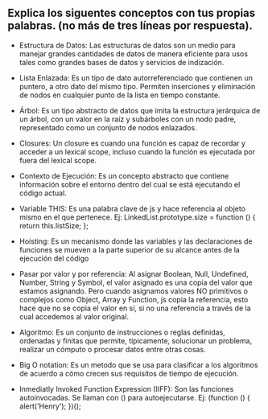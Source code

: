 ## Explica los siguentes conceptos con tus propias palabras. (no más de tres líneas por respuesta).

* Estructura de Datos:
    Las estructuras de datos son un medio para manejar grandes cantidades de datos de manera eficiente para usos tales como grandes bases de datos y servicios de indización.

* Lista Enlazada:
    Es un tipo de dato autorreferenciado que contienen un puntero, a otro dato del mismo tipo. Permiten inserciones y eliminación de nodos en cualquier punto de la lista en tiempo constante.

* Árbol:
    Es un tipo abstracto de datos que imita la estructura jerárquica de un árbol, con un valor en la raíz y subárboles con un nodo padre, representado como un conjunto de nodos enlazados.

* Closures:
    Un closure es cuando una función es capaz de recordar y acceder a un lexical scope, incluso cuando la función es ejecutada por fuera del lexical scope.

* Contexto de Ejecución:
    Es un concepto abstracto que contiene información sobre el entorno dentro del cual se está ejecutando el código actual.

* Variable THIS:
    Es una palabra clave de js y hace referencia al objeto mismo en el que pertenece.
    Ej: LinkedList.prototype.size = function () {
            return this.listSize;
        };

* Hoisting:
    Es un mecanismo donde las variables y las declaraciones de funciones se mueven a la parte superior de su alcance antes de la ejecución del código

* Pasar por valor y por referencia:
    Al asignar Boolean, Null, Undefined, Number, String y Symbol, el valor asignado es una copia del valor que estamos asignando. Pero cuando asignamos valores NO primitivos o complejos como Object, Array y Function, js copia la referencia, esto hace que no se copia el valor en sí, si no una referencia a través de la cual accedemos al valor original.

* Algoritmo:
    Es un conjunto de instrucciones o reglas definidas, ordenadas y finitas que permite, típicamente, solucionar un problema, realizar un cómputo o procesar datos entre otras cosas.

* Big O notation:
    Es un metodo que se usa para clasificar a los algoritmos de acuerdo a cómo crecen sus requisitos de tiempo de ejecución.

* Inmediatly Invoked Function Expression (IIFF):
    Son las funciones autoinvocadas. Se llaman con () para autoejecutarse.
    Ej: (function () {
        alert('Henry');
    })();